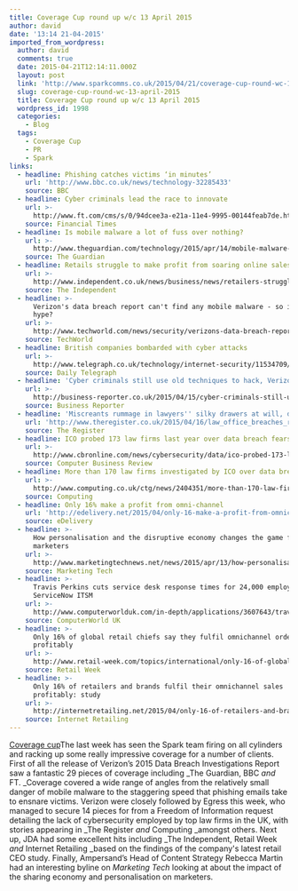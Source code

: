 ```yaml
---
title: Coverage Cup round up w/c 13 April 2015
author: david
date: '13:14 21-04-2015'
imported_from_wordpress:
  author: david
  comments: true
  date: 2015-04-21T12:14:11.000Z
  layout: post
  link: 'http://www.sparkcomms.co.uk/2015/04/21/coverage-cup-round-wc-13-april-2015/'
  slug: coverage-cup-round-wc-13-april-2015
  title: Coverage Cup round up w/c 13 April 2015
  wordpress_id: 1998
  categories:
    - Blog
  tags:
    - Coverage Cup
    - PR
    - Spark
links:
  - headline: Phishing catches victims ‘in minutes’
    url: 'http://www.bbc.co.uk/news/technology-32285433'
    source: BBC
  - headline: Cyber criminals lead the race to innovate
    url: >-
      http://www.ft.com/cms/s/0/94dcee3a-e21a-11e4-9995-00144feab7de.html#axzz3XBVsKQff
    source: Financial Times
  - headline: Is mobile malware a lot of fuss over nothing?
    url: >-
      http://www.theguardian.com/technology/2015/apr/14/mobile-malware-report-verizon-smartphone-adnoyance
    source: The Guardian
  - headline: Retails struggle to make profit from soaring online sales
    url: >-
      http://www.independent.co.uk/news/business/news/retailers-struggle-to-make-profits-from-soaring-online-sales-10171791.html?origin=internalSearch
    source: The Independent
  - headline: >-
      Verizon's data breach report can't find any mobile malware - so is it all
      hype?
    url: >-
      http://www.techworld.com/news/security/verizons-data-breach-report-cant-find-any-mobile-malware-so-is-it-all-hype-3607779/
    source: TechWorld
  - headline: British companies bombarded with cyber attacks
    url: >-
      http://www.telegraph.co.uk/technology/internet-security/11534709/British-companies-bombarded-with-cyber-attacks.html
    source: Daily Telegraph
  - headline: 'Cyber criminals still use old techniques to hack, Verizon reports'
    url: >-
      http://business-reporter.co.uk/2015/04/15/cyber-criminals-still-use-old-techniques-to-hack-verizon-reports/
    source: Business Reporter
  - headline: 'Miscreants rummage in lawyers'' silky drawers at will, despite warnings'
    url: 'http://www.theregister.co.uk/2015/04/16/law_office_breaches_rife_foia/'
    source: The Register
  - headline: ICO probed 173 law firms last year over data breach fears
    url: >-
      http://www.cbronline.com/news/cybersecurity/data/ico-probed-173-law-firms-last-year-over-data-breach-fears-4556291
    source: Computer Business Review
  - headline: More than 170 law firms investigated by ICO over data breaches in 2014
    url: >-
      http://www.computing.co.uk/ctg/news/2404351/more-than-170-law-firms-investigated-by-ico-over-data-breaches-in-2014
    source: Computing
  - headline: Only 16% make a profit from omni-channel
    url: 'http://edelivery.net/2015/04/only-16-make-a-profit-from-omnichannel/'
    source: eDelivery
  - headline: >-
      How personalisation and the disruptive economy changes the game for
      marketers
    url: >-
      http://www.marketingtechnews.net/news/2015/apr/13/how-personalisation-and-disruptive-economy-changes-game-marketers/
    source: Marketing Tech
  - headline: >-
      Travis Perkins cuts service desk response times for 24,000 employees with
      ServiceNow ITSM
    url: >-
      http://www.computerworlduk.com/in-depth/applications/3607643/travis-perkins-cuts-service-desk-response-times-for-24000-employees-with-servicenow-itsm/
    source: ComputerWorld UK
  - headline: >-
      Only 16% of global retail chiefs say they fulfil omnichannel orders
      profitably
    url: >-
      http://www.retail-week.com/topics/international/only-16-of-global-retail-chiefs-say-they-fulfil-omnichannel-orders-profitably/5073886.article
    source: Retail Week
  - headline: >-
      Only 16% of retailers and brands fulfil their omnichannel sales
      profitably: study
    url: >-
      http://internetretailing.net/2015/04/only-16-of-retailers-and-brands-fulfil-their-omnichannel-sales-profitably-study/
    source: Internet Retailing
---
```

[Coverage cup](Coverage-cup-167x300.jpg)The last week has seen the Spark team firing on all cylinders and racking up some really impressive coverage for a number of clients. First of all the release of Verizon’s 2015 Data Breach Investigations Report saw a fantastic 29 pieces of coverage including _The Guardian, BBC _and_ FT. _Coverage covered a wide range of angles from the relatively small danger of mobile malware to the staggering speed that phishing emails take to ensnare victims. Verizon were closely followed by Egress this week, who managed to secure 14 pieces for from a Freedom of Information request detailing the lack of cybersecurity employed by top law firms in the UK, with stories appearing in _The Register _and_ Computing _amongst others. Next up, JDA had some excellent hits including _The Independent, Retail Week _and_ Internet Retailing _based on the findings of the company's latest retail CEO study. Finally, Ampersand’s Head of Content Strategy Rebecca Martin had an interesting byline on _Marketing Tech_ looking at about the impact of the sharing economy and personalisation on marketers.
